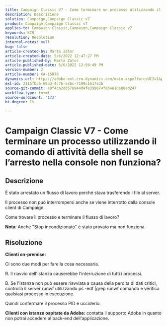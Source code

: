 ```yaml
---
title: Campaign Classic V7 - Come terminare un processo utilizzando il comando di attività della shell se l’arresto nella console non funziona?
description: Descrizione
solution: Campaign,Campaign Classic v7
product: Campaign,Campaign Classic v7
applies-to: Campaign Classic,Campaign,Campaign Classic v7
keywords: KCS
resolution: Resolution
internal-notes: null
bug: false
article-created-by: Marta Zator
article-created-date: 5/6/2022 12:47:27 PM
article-published-by: Marta Zator
article-published-date: 5/6/2022 12:50:49 PM
version-number: 2
article-number: KA-15078
dynamics-url: https://adobe-ent.crm.dynamics.com/main.aspx?forceUCI=1&pagetype=entityrecord&etn=knowledgearticle&id=9f0becab-3acd-ec11-a7b5-6045bd00dbbc
exl-id: 2115fbc6-68b3-4c7b-acbc-7199c1617a3b
source-git-commit: e8f4ca2dd578944d4fe399074fab461de88ad247
workflow-type: tm+mt
source-wordcount: '173'
ht-degree: 1%

---
```


# Campaign Classic V7 - Come terminare un processo utilizzando il comando di attività della shell se l’arresto nella console non funziona?

## Descrizione


È stato arrestato un flusso di lavoro perché stava trasferendo i file al server.

Il processo non può interrompersi anche se viene interrotto dalla console client di Campaign.

Come trovare il processo e terminare il flusso di lavoro?

<b>Nota</b>: Anche &quot;Stop incondizionato&quot; è stato provato ma non funziona.


## Risoluzione


<b>Clienti on-premise:</b>

Ci sono due modi per fare la cosa necessaria.

R. Il riavvio dell&#39;istanza causerebbe l&#39;interruzione di tutti i processi.

B. Se l&#39;istanza non può essere riavviata a causa della perdita di dati critici, controlla il server runwf utilizzando ps -edf |grep runwf comando e verifica qualsiasi processo in esecuzione.

Quindi confermare il processo PID e ucciderlo.

<b>Clienti con istanze ospitate da Adobe:</b> contatta il supporto Adobe in quanto non potrai accedere al back-end dell&#39;applicazione.

